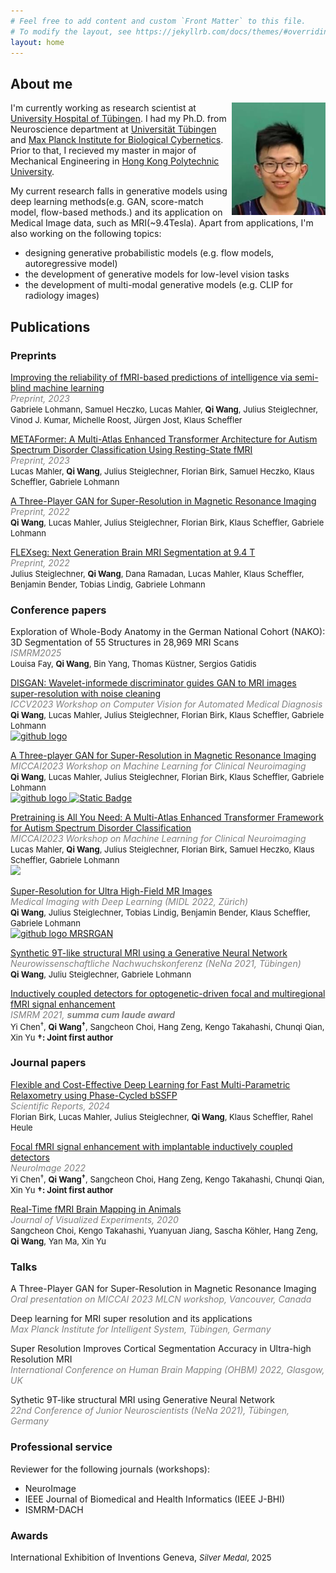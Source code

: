 ```yaml
---
# Feel free to add content and custom `Front Matter` to this file.
# To modify the layout, see https://jekyllrb.com/docs/themes/#overriding-theme-defaults
layout: home
---
```


## About me

<img src="./figs/qi.jpg" atl="Profile" style="float:right; width:150px;height:180px;">

<p>
I'm currently working as research scientist at <a href="https://www.medizin.uni-tuebingen.de/de/das-klinikum/einrichtungen/kliniken/radiologie/allgemeine-radiologie/forschung/ag-midas">University Hospital of Tübingen</a>. I had my Ph.D. from Neuroscience department at <a href="https://uni-tuebingen.de">Universität Tübingen</a> and <a href="https://www.kyb.tuebingen.mpg.de/de">Max Planck Institute for Biological Cybernetics</a>. Prior to that, I recieved my master in major of Mechanical Engineering in <a href="https://www.polyu.edu.hk/en/">Hong Kong Polytechnic University</a>.</p>

<p>My current research falls in generative models using deep learning methods(e.g. GAN, score-match model, flow-based methods.) and its application on Medical Image data, such as  MRI(~9.4Tesla). Apart from applications, I'm also working on the following topics:
<ul>
<li> designing generative probabilistic models (e.g. flow models, autoregressive model)</li>
<li> the development of generative models for low-level vision tasks</li>
<li> the development of multi-modal generative models (e.g. CLIP for radiology images)</li>
</ul></p>

## Publications
### Preprints

<p>
<a href="https://www.biorxiv.org/content/10.1101/2023.11.03.565485v1">Improving the reliability of fMRI-based predictions of intelligence via semi-blind machine learning</a><br>
<i><span style="color:#808080">Preprint, 2023</span></i><br>
<font size="2">Gabriele Lohmann, Samuel Heczko, Lucas Mahler, <b>Qi Wang</b>, Julius Steiglechner, Vinod J. Kumar, Michelle Roost, Jürgen Jost, Klaus Scheffler</font>
</p>

<p>
<u>METAFormer: A Multi-Atlas Enhanced Transformer Architecture for Autism Spectrum Disorder Classification Using Resting-State fMRI</u><br>
<i><span style="color:#808080">Preprint, 2023</span></i><br>
<font size="2">Lucas Mahler, <b>Qi Wang</b>, Julius Steiglechner, Florian Birk, Samuel Heczko, Klaus Scheffler, Gabriele Lohmann </font>
</p>

<p>
<a href="https://arxiv.org/abs/2303.13900">A Three-Player GAN for Super-Resolution in Magnetic Resonance Imaging</a><br>
<i><span style="color:#808080">Preprint, 2022</span></i><br>
<font size="2"><b>Qi Wang</b>, Lucas Mahler, Julius Steiglechner, Florian Birk, Klaus Scheffler, Gabriele Lohmann </font>
</p>

<p>
<a href="https://openreview.net/pdf?id=pPIB2UrT6b9">FLEXseg: Next Generation Brain MRI Segmentation at 9.4 T</a><br>
<i><span style="color:#808080">Preprint, 2022</span></i><br>
<font size="2">Julius Steiglechner, <b>Qi Wang</b>, Dana Ramadan, Lucas Mahler, Klaus Scheffler, Benjamin Bender, Tobias Lindig, Gabriele Lohmann</font>
</p>

### Conference papers
<p>
<a>Exploration of Whole-Body Anatomy in the German National Cohort (NAKO): 3D Segmentation of 55 Structures in 28,969 MRI Scans</a><br>
<i><span style="color:#808080">ISMRM2025</span></i><br>
<font size="2">Louisa Fay, <b>Qi Wang</b>, Bin Yang, Thomas Küstner, Sergios Gatidis</font><br>
</p>

<p>
<a href="https://openaccess.thecvf.com/content/ICCV2023W/CVAMD/papers/Wang_DISGAN_Wavelet-Informed_Discriminator_Guides_GAN_to_MRI_Super-Resolution_with_Noise_ICCVW_2023_paper.pdf">DISGAN: Wavelet-informede discriminator guides GAN to MRI images super-resolution with noise cleaning</a><br>
<i><span style="color:#808080">ICCV2023 Workshop on Computer Vision for Automated Medical Diagnosis</span></i><br>
<font size="2"><b>Qi Wang</b>, Lucas Mahler, Julius Steiglechner, Florian Birk, Klaus Scheffler, Gabriele Lohmann </font><br>
<a href="https://github.com/wqlevi/DISGAN">
<img alt="github logo" src="https://img.shields.io/badge/Github-grey?logo=Github&link=https%3A%2F%2Fgithub.githubassets.com%2Fassets%2FGitHub-Mark-ea2971cee799.png">
</a><br>
</p>

<p>
<a href="https://link.springer.com/chapter/10.1007/978-3-031-44858-4_3">A Three-player GAN for Super-Resolution in Magnetic Resonance Imaging</a><br>
<i><span style="color:#808080">MICCAI2023 Workshop on Machine Learning for Clinical Neuroimaging</span></i><br>
<font size="2"><b>Qi Wang</b>, Lucas Mahler, Julius Steiglechner, Florian Birk, Klaus Scheffler, Gabriele Lohmann </font><br>
<a href="https://github.com/wqlevi/threeplayerGANSR">
<img alt="github logo" src="https://img.shields.io/badge/Github-grey?logo=Github&link=https%3A%2F%2Fgithub.githubassets.com%2Fassets%2FGitHub-Mark-ea2971cee799.png"> <img alt="Static Badge" src="https://img.shields.io/badge/Oral-red">
</a><br>
</p>


<p> 
<a href="https://link.springer.com/chapter/10.1007/978-3-031-44858-4_12">Pretraining is All You Need: A Multi-Atlas Enhanced Transformer Framework for Autism Spectrum Disorder Classification</a><br>
<i><span style="color:#808080">MICCAI2023 Workshop on Machine Learning for Clinical Neuroimaging</span></i><br>
<font size="2">Lucas Mahler, <b>Qi Wang</b>, Julius Steiglechner, Florian Birk, Samuel Heczko, Klaus Scheffler, Gabriele Lohmann </font><br>
<a href="https://github.com/MPI-Neuroinformatics/METAFormer">
<img atl="github logo Pretrain is All you need" src="https://img.shields.io/badge/Github-grey?logo=github&link=https%3A%2F%2Fgithub.com%2FMPI-Neuroinformatics%2FMETAFormer
">
</a><br>

</p>


<p>
<a href="https://openreview.net/pdf?id=EFiFV2MSNEB">Super-Resolution for Ultra High-Field MR Images</a><br>
<i><span style="color:#808080">Medical Imaging with Deep Learning (MIDL 2022, Zürich)</span></i><br>
<font size="2"><b>Qi Wang</b>, Julius Steiglechner, Tobias Lindig, Benjamin Bender, Klaus Scheffler, Gabriele Lohmann</font><br>
<a href="https://github.com/wqlevi/MRSRGAN">
<img alt="github logo MRSRGAN" src="https://img.shields.io/badge/Github-grey?logo=Github&link=https%3A%2F%2Fgithub.githubassets.com%2Fassets%2FGitHub-Mark-ea2971cee799.png">
</a><br>
</p>

<p>
<a href="https://nenaconference.files.wordpress.com/2021/10/abstractbook_nena2021.pdf">Synthetic 9T-like structural MRI using a Generative Neural Network</a><br>
<i><span style="color:#808080">Neurowissenschaftliche Nachwuchskonferenz (NeNa 2021, Tübingen)</span></i><br>
<font size="2"><b>Qi Wang</b>, Juliu Steiglechner, Gabriele Lohmann</font>
</p>




<p>
<a href="https://www.ismrm.org/21/program-files/O-72.htm">Inductively coupled detectors for optogenetic-driven focal and multiregional fMRI signal enhancement</a><br>
<i><span style="color:#808080">ISMRM 2021, <b><i>summa cum laude award</i></b></span></i><br>
<font size="2">Yi Chen<sup>†</sup>, <b>Qi Wang<sup>†</sup></b>, Sangcheon Choi, Hang Zeng, Kengo Takahashi, Chunqi Qian, Xin Yu</font> <span  style="text-align:right;"><font size="2"><b>†: Joint first author</b></font></span></p>

### Journal papers
<p>
<a href="https://www.nature.com/articles/s41598-025-88579-z">Flexible and Cost-Effective Deep Learning for Fast Multi-Parametric Relaxometry using Phase-Cycled bSSFP</a><br>
<i><span style="color:#808080">Scientific Reports, 2024</span></i><br>
<font size="2">Florian Birk, Lucas Mahler, Julius Steiglechner, <b>Qi Wang</b>, Klaus Scheffler, Rahel Heule</font>
</p>

<p>
<a href="https://www.sciencedirect.com/science/article/pii/S1053811921010648?via%3Dihub">Focal fMRI signal enhancement with implantable inductively coupled detectors</a><br>
<i><span style="color:#808080">NeuroImage 2022</span></i><br>
<font size="2">Yi Chen<sup>†</sup>, <b>Qi Wang<sup>†</sup></b>, Sangcheon Choi, Hang Zeng, Kengo Takahashi, Chunqi Qian, Xin Yu</font> <span  align="right"><font size="2"><b>†: Joint first author</b></font></span>
</p>

<p>
<a href="https://www.jove.com/de/t/61463/real-time-fmri-brain-mapping-in-animals">Real-Time fMRI Brain Mapping in Animals </a><br>
<i><span style="color:#808080">Journal of Visualized Experiments, 2020</span></i><br>
<font size="2">Sangcheon Choi, Kengo Takahashi, Yuanyuan Jiang, Sascha K&ouml;hler, Hang Zeng, <b>Qi Wang</b>, Yan Ma, Xin Yu</font>
</p>

### Talks

<p>
A Three-Player GAN for Super-Resolution in Magnetic Resonance Imaging<br>
<i><span style="color:#808080">
Oral presentation on MICCAI 2023 MLCN workshop, Vancouver, Canada
</span>
</i>
</p>

<p>
Deep learning for MRI super resolution and its applications<br>
<i><span style="color:#808080">
Max Planck Institute for Intelligent System, Tübingen, Germany
</span>
</i>
</p>

<p>
Super Resolution Improves Cortical Segmentation Accuracy in Ultra-high Resolution MRI<br>
<i><span style="color:#808080">
International Conference on Human Brain Mapping (OHBM) 2022, Glasgow, UK
</span>
</i>
</p>

<p>
Sythetic 9T-like structural MRI using Generative Neural Network<br>
<i><span style="color:#808080">
22nd Conference of Junior Neuroscientists (NeNa 2021), Tübingen, Germany
</span>
</i>
</p>

### Professional service
Reviewer for the following journals (workshops): 
* NeuroImage
* IEEE Journal of Biomedical and Health Informatics (IEEE J-BHI)
* ISMRM-DACH

### Awards
<p>
International Exhibition of Inventions Geneva,
<font size="2"><i>Silver Medal</i>, 2025</font> 
</p>



<script width="200" height="100" type="text/javascript" id="mapmyvisitors" src="//mapmyvisitors.com/map.js?d=exp_DX4m2PBkWNOD0Mp_OpztaeIooy4Ym1bd_FxHg4w&cl=ffffff&w=a" style="float:right; width:50px;height:60px;"></script>

